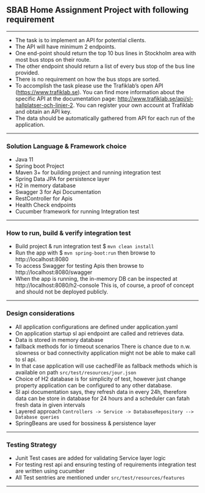 ## SBAB Home Assignment Project with following requirement
---
- The task is to implement an API for potential clients. 
- The API will have minimum 2 endpoints.
- One end-point should return the top 10 bus lines in Stockholm area with most bus stops on
their route. 
- The other endpoint should return a list of every bus stop of the bus line
provided. 
- There is no requirement on how the bus stops are sorted.
- To accomplish the task please use the Trafiklab’s open API (https://www.trafiklab.se). You
can find more information about the specific API at the documentation page:
http://www.trafiklab.se/api/sl-hallplatser-och-linjer-2.
You can register your own account at Trafiklab and obtain an API key.
- The data should be automatically gathered from API for each run of the application.
---
### Solution Language & Framework choice
- Java 11
- Spring boot Project
- Maven 3+ for building project and running integration test
- Spring Data JPA for persistence layer
- H2 in memory database 
- Swagger 3 for Api Documentation 
- RestController for Apis
- Health Check endpoints  
- Cucumber framework for running Integration test 
---
### How to run, build & verify integration test 
- Build project & run integration test  $ `mvn clean install`
- Run the app with  $ `mvn spring-boot:run` then browse to http://localhost:8080
- To access Swagger for testing Apis then browse to http://localhost:8080/swagger
- When the app is running, the in-memory DB can be inspected at http://localhost:8080/h2-console 
  This is, of course, a proof of concept and should not be deployed publicly.
---
### Design considerations
- All application configurations are defined under application.yaml
- On application startup sl api endpoint are called and retrieves data.
- Data is stored in memory database
- fallback methods for io timeout scenarios
  There is chance due to n.w. slowness or bad connectivity application might not be able to make call to sl api.
- In that case application will use cachedFile as fallback methods  which is available on path  `src/test/resources/jour.json`
- Choice of H2 database is for simplicity of test, however just change property application can be configured to any other database.
- Sl api documentation says, they refresh data in every 24h, therefore data can be store in database for 24 hours and a scheduler can fatah fresh data in given intervals
- Layered approach `Controllers -> Service -> DatabaseRepository --> Database queries`  
- SpringBeans are used for bossiness & persistence layer  

---
### Testing Strategy
- Junit Test cases are added for validating Service layer logic
- For testing rest api and ensuring testing of requirements integration test are written using cucumber 
- All Test sentries are mentioned under `src/test/resources/features`
---